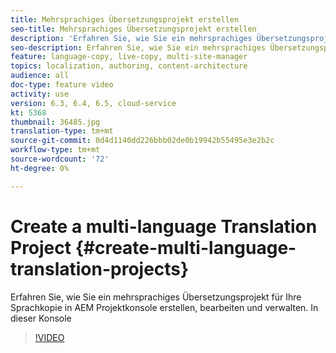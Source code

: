 ```yaml
---
title: Mehrsprachiges Übersetzungsprojekt erstellen
seo-title: Mehrsprachiges Übersetzungsprojekt erstellen
description: 'Erfahren Sie, wie Sie ein mehrsprachiges Übersetzungsprojekt für Ihre Sprachkopie in AEM Projektkonsole erstellen, bearbeiten und verwalten. In dieser Konsole '
seo-description: Erfahren Sie, wie Sie ein mehrsprachiges Übersetzungsprojekt für Ihre Sprachkopie in AEM Projektkonsole erstellen, bearbeiten und verwalten. In dieser Konsole
feature: language-copy, live-copy, multi-site-manager
topics: localization, authoring, content-architecture
audience: all
doc-type: feature video
activity: use
version: 6.3, 6.4, 6.5, cloud-service
kt: 5368
thumbnail: 36485.jpg
translation-type: tm+mt
source-git-commit: 0d4d1140dd226bbb02de0b19942b55495e3e2b2c
workflow-type: tm+mt
source-wordcount: '72'
ht-degree: 0%

---
```



# Create a multi-language Translation Project {#create-multi-language-translation-projects}

Erfahren Sie, wie Sie ein mehrsprachiges Übersetzungsprojekt für Ihre Sprachkopie in AEM Projektkonsole erstellen, bearbeiten und verwalten. In dieser Konsole

>[!VIDEO](https://video.tv.adobe.com/v/36485?quality=12&learn=on)
